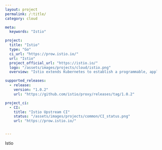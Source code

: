 ```yaml
---
layout: project
permalink: /:title/
category: cloud

meta:
  keywords: "Istio"

project:
  title: "Istio"
  type: "Go"
  ci_url: "https://prow.istio.io/"
  url: "Istio"
  project_official_url: "https://istio.io/"
  logo: "/assets/images/projects/cloud/istio.png"
  overview: "Istio extends Kubernetes to establish a programmable, application-aware network using the powerful Envoy service proxy. Working with both Kubernetes and traditional workloads, Istio brings standard, universal traffic management, telemetry, and security to complex deployments."

supported_releases:
  - release:
    version: "1.0.2"
    url: "https://github.com/istio/proxy/releases/tag/1.0.2"

project_ci:
  - CI:
    title: "Istio Upstream CI"
    status: "/assets/images/projects/common/CI_status.png"
    url: "https://prow.istio.io/"


---
```


<p>Istio</p>

